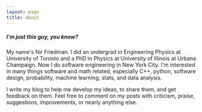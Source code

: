 ```yaml
---
layout: page
title: About
---
```


##### I'm just this guy, you know?

My name's Nir Friedman. I did an undergrad in Engineering Physics at University of Toronto and a PhD in Physics at University of Illinois at Urbana Champaign. Now I do software engineering in New York City. I'm interested in many things software and math related, especially C++, python, software design, probability, machine learning, stats, and data analysis.

I write my blog to help me develop my ideas, to share them, and get feedback on them. Feel free to comment on my posts with criticism, praise, suggestions, improvements, or nearly anything else.
